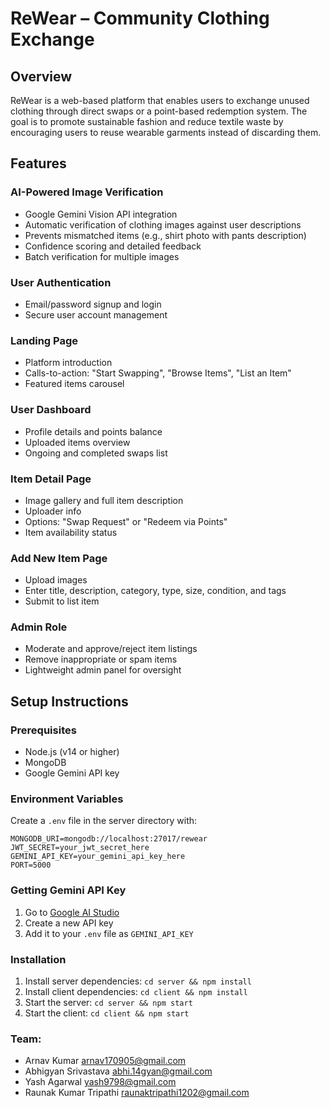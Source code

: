 # ReWear – Community Clothing Exchange

## Overview

ReWear is a web-based platform that enables users to exchange unused clothing through direct swaps or a point-based redemption system. The goal is to promote sustainable fashion and reduce textile waste by encouraging users to reuse wearable garments instead of discarding them.

## Features

### AI-Powered Image Verification
- Google Gemini Vision API integration
- Automatic verification of clothing images against user descriptions
- Prevents mismatched items (e.g., shirt photo with pants description)
- Confidence scoring and detailed feedback
- Batch verification for multiple images

### User Authentication
- Email/password signup and login
- Secure user account management

### Landing Page
- Platform introduction
- Calls-to-action: "Start Swapping", "Browse Items", "List an Item"
- Featured items carousel

### User Dashboard
- Profile details and points balance
- Uploaded items overview
- Ongoing and completed swaps list

### Item Detail Page
- Image gallery and full item description
- Uploader info
- Options: "Swap Request" or "Redeem via Points"
- Item availability status

### Add New Item Page
- Upload images
- Enter title, description, category, type, size, condition, and tags
- Submit to list item

### Admin Role
- Moderate and approve/reject item listings
- Remove inappropriate or spam items
- Lightweight admin panel for oversight

## Setup Instructions

### Prerequisites
- Node.js (v14 or higher)
- MongoDB
- Google Gemini API key

### Environment Variables
Create a `.env` file in the server directory with:
```
MONGODB_URI=mongodb://localhost:27017/rewear
JWT_SECRET=your_jwt_secret_here
GEMINI_API_KEY=your_gemini_api_key_here
PORT=5000
```

### Getting Gemini API Key
1. Go to [Google AI Studio](https://makersuite.google.com/app/apikey)
2. Create a new API key
3. Add it to your `.env` file as `GEMINI_API_KEY`

### Installation
1. Install server dependencies: `cd server && npm install`
2. Install client dependencies: `cd client && npm install`
3. Start the server: `cd server && npm start`
4. Start the client: `cd client && npm start`

### Team:
- Arnav Kumar arnav170905@gmail.com
- Abhigyan Srivastava abhi.14gyan@gmail.com
- Yash Agarwal yash9798@gmail.com
- Raunak Kumar Tripathi raunaktripathi1202@gmail.com

